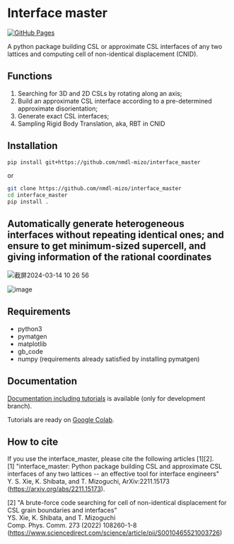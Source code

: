 # Interface master

[![GitHub Pages](https://github.com/nmdl-mizo/interface_master/actions/workflows/gh-pages.yml/badge.svg)](https://github.com/nmdl-mizo/interface_master/actions/workflows/gh-pages.yml)

A python package building CSL or approximate CSL interfaces of any two lattices and computing cell of non-identical displacement (CNID).

## Functions
1. Searching for 3D and 2D CSLs by rotating along an axis;
2. Build an approximate CSL interface according to a pre-determined approximate disorientation;
3. Generate exact CSL interfaces;
4. Sampling Rigid Body Translation, aka, RBT in CNID

## Installation
```bash
pip install git+https://github.com/nmdl-mizo/interface_master
```
or
```bash
git clone https://github.com/nmdl-mizo/interface_master
cd interface_master
pip install .
```

## Automatically generate heterogeneous interfaces without repeating identical ones; and ensure to get minimum-sized supercell, and giving information of the rational coordinates
![截屏2024-03-14 10 26 56](https://github.com/nmdl-mizo/interface_master/assets/48645456/d0986de7-ec1a-4e3b-b828-31b87c355f00)

![image](https://github.com/nmdl-mizo/interface_master/assets/48645456/cc6da36c-92ee-4e30-a64b-43dee69d166f)

## Requirements
- python3
- pymatgen
- matplotlib
- gb_code
- numpy (requirements already satisfied by installing pymatgen)

## Documentation

[Documentation including tutorials](https://nmdl-mizo.github.io/interface_master/) is available (only for development branch).

Tutorials are ready on [Google Colab](https://colab.research.google.com/github/nmdl-mizo/interface_master/blob/develop).

## How to cite
 If you use the interface_master, please cite the following articles [1][2].  
[1] "interface_master: Python package building CSL and approximate CSL interfaces of any two lattices -- an effective tool for interface engineers"  
 Y. S. Xie, K. Shibata, and T. Mizoguchi, ArXiv:2211.15173 (https://arxiv.org/abs/2211.15173). 

[2] "A brute-force code searching for cell of non-identical displacement for CSL grain boundaries and interfaces"  
 YS. Xie, K. Shibata, and T. Mizoguchi  
 Comp. Phys. Comm. 273 (2022) 108260-1-8 (https://www.sciencedirect.com/science/article/pii/S0010465521003726)
